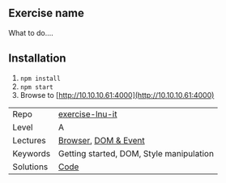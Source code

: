 ## Exercise name
What to do....

## Installation

1. `npm install`
2. `npm start`
3. Browse to [http://10.10.10.61:4000](http://10.10.10.61:4000)

|  |  |
| ------------- | ------------- |
|  Repo | [exercise-lnu-it](https://github.com/CS-LNU-Learning-Objects/exercise-REPO) |
| Level  | A  |
| Lectures| [Browser](https://github.com/CS-LNU-Learning-Objects/client-side-javascript/tree/master/lectures/01-browser), [DOM & Event](https://github.com/CS-LNU-Learning-Objects/client-side-javascript/tree/master/lectures/02-domevent)|
| Keywords| Getting started, DOM, Style manipulation|
|Solutions| [Code](https://github.com/CS-LNU-Learning-Objects/exercise-lnu-it/tree/solution)|

